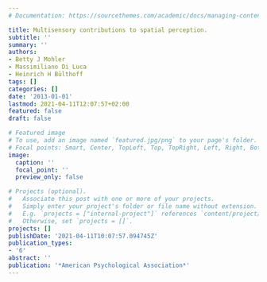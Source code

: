 ```yaml
---
# Documentation: https://sourcethemes.com/academic/docs/managing-content/

title: Multisensory contributions to spatial perception.
subtitle: ''
summary: ''
authors:
- Betty J Mohler
- Massimiliano Di Luca
- Heinrich H Bülthoff
tags: []
categories: []
date: '2013-01-01'
lastmod: 2021-04-11T12:07:57+02:00
featured: false
draft: false

# Featured image
# To use, add an image named `featured.jpg/png` to your page's folder.
# Focal points: Smart, Center, TopLeft, Top, TopRight, Left, Right, BottomLeft, Bottom, BottomRight.
image:
  caption: ''
  focal_point: ''
  preview_only: false

# Projects (optional).
#   Associate this post with one or more of your projects.
#   Simply enter your project's folder or file name without extension.
#   E.g. `projects = ["internal-project"]` references `content/project/deep-learning/index.md`.
#   Otherwise, set `projects = []`.
projects: []
publishDate: '2021-04-11T10:07:57.094745Z'
publication_types:
- '6'
abstract: ''
publication: '*American Psychological Association*'
---
```

